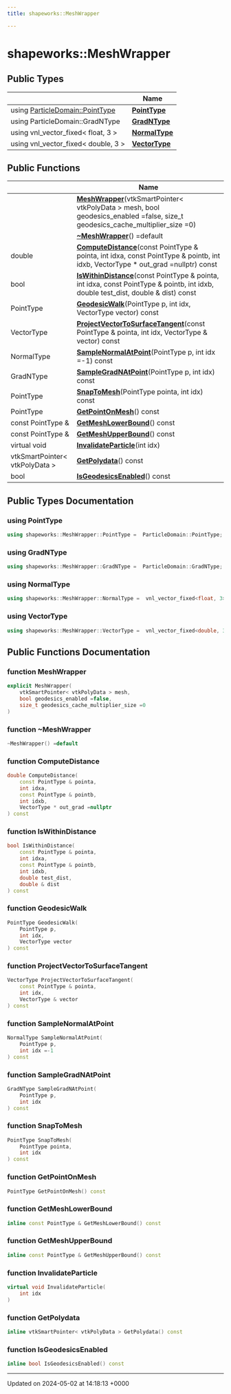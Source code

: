 ```yaml
---
title: shapeworks::MeshWrapper

---
```


# shapeworks::MeshWrapper





## Public Types

|                | Name           |
| -------------- | -------------- |
| using [ParticleDomain::PointType](../Classes/classshapeworks_1_1ParticleDomain.md#using-pointtype) | **[PointType](../Classes/classshapeworks_1_1MeshWrapper.md#using-pointtype)**  |
| using ParticleDomain::GradNType | **[GradNType](../Classes/classshapeworks_1_1MeshWrapper.md#using-gradntype)**  |
| using vnl_vector_fixed< float, 3 > | **[NormalType](../Classes/classshapeworks_1_1MeshWrapper.md#using-normaltype)**  |
| using vnl_vector_fixed< double, 3 > | **[VectorType](../Classes/classshapeworks_1_1MeshWrapper.md#using-vectortype)**  |

## Public Functions

|                | Name           |
| -------------- | -------------- |
| | **[MeshWrapper](../Classes/classshapeworks_1_1MeshWrapper.md#function-meshwrapper)**(vtkSmartPointer< vtkPolyData > mesh, bool geodesics_enabled =false, size_t geodesics_cache_multiplier_size =0) |
| | **[~MeshWrapper](../Classes/classshapeworks_1_1MeshWrapper.md#function-~meshwrapper)**() =default |
| double | **[ComputeDistance](../Classes/classshapeworks_1_1MeshWrapper.md#function-computedistance)**(const PointType & pointa, int idxa, const PointType & pointb, int idxb, VectorType * out_grad =nullptr) const |
| bool | **[IsWithinDistance](../Classes/classshapeworks_1_1MeshWrapper.md#function-iswithindistance)**(const PointType & pointa, int idxa, const PointType & pointb, int idxb, double test_dist, double & dist) const |
| PointType | **[GeodesicWalk](../Classes/classshapeworks_1_1MeshWrapper.md#function-geodesicwalk)**(PointType p, int idx, VectorType vector) const |
| VectorType | **[ProjectVectorToSurfaceTangent](../Classes/classshapeworks_1_1MeshWrapper.md#function-projectvectortosurfacetangent)**(const PointType & pointa, int idx, VectorType & vector) const |
| NormalType | **[SampleNormalAtPoint](../Classes/classshapeworks_1_1MeshWrapper.md#function-samplenormalatpoint)**(PointType p, int idx =-1) const |
| GradNType | **[SampleGradNAtPoint](../Classes/classshapeworks_1_1MeshWrapper.md#function-samplegradnatpoint)**(PointType p, int idx) const |
| PointType | **[SnapToMesh](../Classes/classshapeworks_1_1MeshWrapper.md#function-snaptomesh)**(PointType pointa, int idx) const |
| PointType | **[GetPointOnMesh](../Classes/classshapeworks_1_1MeshWrapper.md#function-getpointonmesh)**() const |
| const PointType & | **[GetMeshLowerBound](../Classes/classshapeworks_1_1MeshWrapper.md#function-getmeshlowerbound)**() const |
| const PointType & | **[GetMeshUpperBound](../Classes/classshapeworks_1_1MeshWrapper.md#function-getmeshupperbound)**() const |
| virtual void | **[InvalidateParticle](../Classes/classshapeworks_1_1MeshWrapper.md#function-invalidateparticle)**(int idx) |
| vtkSmartPointer< vtkPolyData > | **[GetPolydata](../Classes/classshapeworks_1_1MeshWrapper.md#function-getpolydata)**() const |
| bool | **[IsGeodesicsEnabled](../Classes/classshapeworks_1_1MeshWrapper.md#function-isgeodesicsenabled)**() const |

## Public Types Documentation

### using PointType

```cpp
using shapeworks::MeshWrapper::PointType =  ParticleDomain::PointType;
```


### using GradNType

```cpp
using shapeworks::MeshWrapper::GradNType =  ParticleDomain::GradNType;
```


### using NormalType

```cpp
using shapeworks::MeshWrapper::NormalType =  vnl_vector_fixed<float, 3>;
```


### using VectorType

```cpp
using shapeworks::MeshWrapper::VectorType =  vnl_vector_fixed<double, 3>;
```


## Public Functions Documentation

### function MeshWrapper

```cpp
explicit MeshWrapper(
    vtkSmartPointer< vtkPolyData > mesh,
    bool geodesics_enabled =false,
    size_t geodesics_cache_multiplier_size =0
)
```


### function ~MeshWrapper

```cpp
~MeshWrapper() =default
```


### function ComputeDistance

```cpp
double ComputeDistance(
    const PointType & pointa,
    int idxa,
    const PointType & pointb,
    int idxb,
    VectorType * out_grad =nullptr
) const
```


### function IsWithinDistance

```cpp
bool IsWithinDistance(
    const PointType & pointa,
    int idxa,
    const PointType & pointb,
    int idxb,
    double test_dist,
    double & dist
) const
```


### function GeodesicWalk

```cpp
PointType GeodesicWalk(
    PointType p,
    int idx,
    VectorType vector
) const
```


### function ProjectVectorToSurfaceTangent

```cpp
VectorType ProjectVectorToSurfaceTangent(
    const PointType & pointa,
    int idx,
    VectorType & vector
) const
```


### function SampleNormalAtPoint

```cpp
NormalType SampleNormalAtPoint(
    PointType p,
    int idx =-1
) const
```


### function SampleGradNAtPoint

```cpp
GradNType SampleGradNAtPoint(
    PointType p,
    int idx
) const
```


### function SnapToMesh

```cpp
PointType SnapToMesh(
    PointType pointa,
    int idx
) const
```


### function GetPointOnMesh

```cpp
PointType GetPointOnMesh() const
```


### function GetMeshLowerBound

```cpp
inline const PointType & GetMeshLowerBound() const
```


### function GetMeshUpperBound

```cpp
inline const PointType & GetMeshUpperBound() const
```


### function InvalidateParticle

```cpp
virtual void InvalidateParticle(
    int idx
)
```


### function GetPolydata

```cpp
inline vtkSmartPointer< vtkPolyData > GetPolydata() const
```


### function IsGeodesicsEnabled

```cpp
inline bool IsGeodesicsEnabled() const
```


-------------------------------

Updated on 2024-05-02 at 14:18:13 +0000